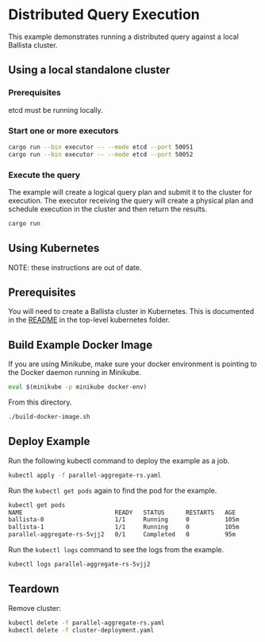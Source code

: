 # Distributed Query Execution

This example demonstrates running a distributed query against a local Ballista cluster.

## Using a local standalone cluster

### Prerequisites

etcd must be running locally.

### Start one or more executors

```bash
cargo run --bin executor -- --mode etcd --port 50051
cargo run --bin executor -- --mode etcd --port 50052
```

### Execute the query

The example will create a logical query plan and submit it to the cluster for execution. The executor receiving the 
query will create a physical plan and schedule execution in the cluster and then return the results.

```bash
cargo run
``` 

## Using Kubernetes

NOTE: these instructions are out of date.

## Prerequisites

You will need to create a Ballista cluster in Kubernetes. This is documented in the [README](../../../kubernetes/README.md) in the top-level kubernetes folder. 

## Build Example Docker Image

If you are using Minikube, make sure your docker environment is pointing to the Docker daemon running in Minikube.

```bash
eval $(minikube -p minikube docker-env)
```

From this directory.

```bash
./build-docker-image.sh
```

## Deploy Example

Run the following kubectl command to deploy the example as a job.

```bash
kubectl apply -f parallel-aggregate-rs.yaml
```

Run the `kubectl get pods` again to find the pod for the example.

```bash
kubectl get pods
NAME                          READY   STATUS      RESTARTS   AGE
ballista-0                    1/1     Running     0          105m
ballista-1                    1/1     Running     0          105m
parallel-aggregate-rs-5vjj2   0/1     Completed   0          95m
```

Run the `kubectl logs` command to see the logs from the example.

```bash
kubectl logs parallel-aggregate-rs-5vjj2
```

## Teardown

Remove cluster:

```bash
kubectl delete -f parallel-aggregate-rs.yaml
kubectl delete -f cluster-deployment.yaml
```
